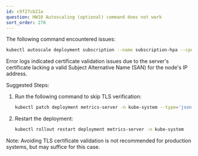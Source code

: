```yaml
---
id: c9f27cb21a
question: HW10 Autoscaling (optional) command does not work
sort_order: 270
---
```


The following command encountered issues:

```bash
kubectl autoscale deployment subscription --name subscription-hpa --cpu-percent=20 --min=1 --max=3
```

Error logs indicated certificate validation issues due to the server's certificate lacking a valid Subject Alternative Name (SAN) for the node's IP address.

Suggested Steps:

1. Run the following command to skip TLS verification:
   
   ```bash
   kubectl patch deployment metrics-server -n kube-system --type='json' -p='[{"op": "add", "path": "/spec/template/spec/containers/0/args/-", "value": "--kubelet-insecure-tls"}]'
   ```

2. Restart the deployment:
   
   ```bash
   kubectl rollout restart deployment metrics-server -n kube-system
   ```

Note: Avoiding TLS certificate validation is not recommended for production systems, but may suffice for this case.